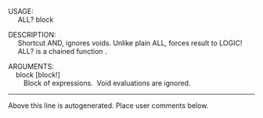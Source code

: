 USAGE:  
&nbsp;&nbsp;&nbsp;&nbsp;&nbsp;ALL?&nbsp;block&nbsp;  
  
DESCRIPTION:  
&nbsp;&nbsp;&nbsp;&nbsp;&nbsp;Shortcut&nbsp;AND,&nbsp;ignores&nbsp;voids.&nbsp;Unlike&nbsp;plain&nbsp;ALL,&nbsp;forces&nbsp;result&nbsp;to&nbsp;LOGIC!  
&nbsp;&nbsp;&nbsp;&nbsp;&nbsp;ALL?&nbsp;is&nbsp;a&nbsp;chained&nbsp;function&nbsp;.  
  
ARGUMENTS:  
&nbsp;&nbsp;&nbsp;&nbsp;block&nbsp;[block!]  
&nbsp;&nbsp;&nbsp;&nbsp;&nbsp;&nbsp;&nbsp;&nbsp;Block&nbsp;of&nbsp;expressions.&nbsp;&nbsp;Void&nbsp;evaluations&nbsp;are&nbsp;ignored.  
___
Above this line is autogenerated. Place user comments below.